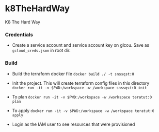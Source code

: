 # k8TheHardWay
K8 The Hard Way

### Credentials

- Create a service account and service account key on glcou.
  Save as `gcloud_creds.json` in root dir.

### Build
- Build the terraform docker file `docker build ./ -t snssqst:0`

- Init the project. This will create terraform config files
  in this directory
  `docker run -it -v $PWD:/workspace -w /workspace snssqst:0 init`

- To plan
  `docker run -it -v $PWD:/workspace -w /workspace teratut:0 plan`

- To apply
  `docker run -it -v $PWD:/workspace -w /workspace teratut:0 apply`

- Login as the IAM user to see resources that were provisioned
